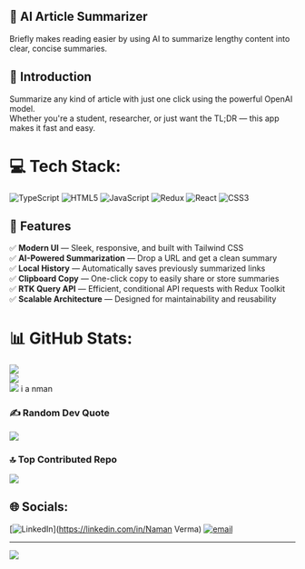 ## 🧠 AI Article Summarizer
Briefly makes reading easier by using AI to summarize lengthy content into clear, concise summaries.
## 🤖 Introduction
Summarize any kind of article with just one click using the powerful OpenAI model.  
Whether you're a student, researcher, or just want the TL;DR — this app makes it fast and easy.  

# 💻 Tech Stack:
![TypeScript](https://img.shields.io/badge/typescript-%23007ACC.svg?style=for-the-badge&logo=typescript&logoColor=white) ![HTML5](https://img.shields.io/badge/html5-%23E34F26.svg?style=for-the-badge&logo=html5&logoColor=white) ![JavaScript](https://img.shields.io/badge/javascript-%23323330.svg?style=for-the-badge&logo=javascript&logoColor=%23F7DF1E) ![Redux](https://img.shields.io/badge/redux-%23593d88.svg?style=for-the-badge&logo=redux&logoColor=white) ![React](https://img.shields.io/badge/react-%2320232a.svg?style=for-the-badge&logo=react&logoColor=%2361DAFB) ![CSS3](https://img.shields.io/badge/css3-%231572B6.svg?style=for-the-badge&logo=css3&logoColor=white)
  
 ## 🔋 Features

✅ **Modern UI** — Sleek, responsive, and built with Tailwind CSS  
✅ **AI-Powered Summarization** — Drop a URL and get a clean summary  
✅ **Local History** — Automatically saves previously summarized links  
✅ **Clipboard Copy** — One-click copy to easily share or store summaries  
✅ **RTK Query API** — Efficient, conditional API requests with Redux Toolkit  
✅ **Scalable Architecture** — Designed for maintainability and reusability

# 📊 GitHub Stats:
![](https://github-readme-stats.vercel.app/api?username=NamanVerma21&theme=dark&hide_border=false&include_all_commits=false&count_private=false)<br/>
![](https://nirzak-streak-stats.vercel.app/?user=NamanVerma21&theme=dark&hide_border=false)<br/>
![](https://github-readme-stats.vercel.app/api/top-langs/?username=NamanVerma21&theme=dark&hide_border=false&include_all_commits=false&count_private=false&layout=compact)
i a nman

### ✍️ Random Dev Quote
![](https://quotes-github-readme.vercel.app/api?type=horizontal&theme=radical)

### 🔝 Top Contributed Repo
![](https://github-contributor-stats.vercel.app/api?username=NamanVerma21&limit=5&theme=dark&combine_all_yearly_contributions=true)
## 🌐 Socials:
[![LinkedIn](https://img.shields.io/badge/LinkedIn-%230077B5.svg?logo=linkedin&logoColor=white)](https://linkedin.com/in/Naman Verma) [![email](https://img.shields.io/badge/Email-D14836?logo=gmail&logoColor=white)](mailto:ramnaman3957@gmail.com) 

---
[![](https://visitcount.itsvg.in/api?id=NamanVerma21&icon=0&color=0)](https://visitcount.itsvg.in)

<!-- Proudly created with GPRM ( https://gprm.itsvg.in ) -->
